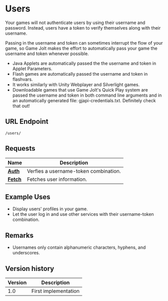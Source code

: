 # Users

Your games will not authenticate users by using their username and password. Instead, users have a token to verify themselves along with their username.

Passing in the username and token can sometimes interrupt the flow of your game, so Game Jolt makes the effort to automatically pass your game the username and token whenever possible.

- Java Applets are automatically passed the the username and token in Applet Parameters.
- Flash games are automatically passed the username and token in flashvars.
- It works similarly with Unity Webplayer and Silverlight games.
- Downloadable games that use Game Jolt's Quick Play system are passed the username and token in both command line arguments and in an automatically generated file: gjapi-credentials.txt. Definitely check that out!

## URL Endpoint
```
/users/
```

## Requests

Name | Description
---	| ---
[**Auth**](auth.md)	| Verfies a username-token combination.
[**Fetch**](fetch.md) | Fetches user information.

## Example Uses

- Display users' profiles in your game.
- Let the user log in and use other services with their username-token combination.

## Remarks

- Usernames only contain alphanumeric characters, hyphens, and underscores.

## Version history

Version		| Description
---			| ---
1.0			| First implementation
